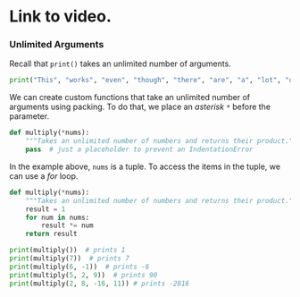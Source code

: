 # Link to video.

### Unlimited Arguments

Recall that `print()` takes an unlimited number of arguments.

```python
print("This", "works", "even", "though", "there", "are", "a", "lot", "of", "arguments.")
```

We can create custom functions that take an unlimited number of arguments using packing. To do that, we place an *asterisk* `*` before the parameter.

```python
def multiply(*nums):
    """Takes an unlimited number of numbers and returns their product."""
    pass  # just a placeholder to prevent an IndentationError
```

In the example above, `nums` is a tuple. To access the items in the tuple, we can use a *for* loop.

```python
def multiply(*nums):
    """Takes an unlimited number of numbers and returns their product."""
    result = 1
    for num in nums:
        result *= num
    return result

print(multiply())  # prints 1
print(multiply(7))  # prints 7
print(multiply(6, -1))  # prints -6
print(multiply(5, 2, 9))  # prints 90
print(multiply(2, 8, -16, 11)) # prints -2816
````
